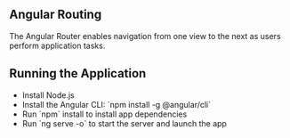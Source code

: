 ## Angular Routing

The Angular Router enables navigation from one view to the next as users perform application tasks.

## Running the Application

<ul>
<li> Install Node.js

<li> Install the Angular CLI:
    `npm install -g @angular/cli`

<li> Run `npm` install to install app dependencies

<li> Run `ng serve -o` to start the server and launch the app
</ul>
